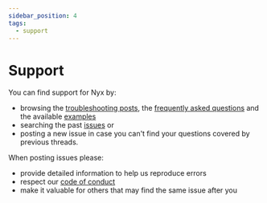 ```yaml
---
sidebar_position: 4
tags:
  - support
---
```


# Support

You can find support for Nyx by:

* browsing the [troubleshooting posts](../troubleshooting/index.md), the [frequently asked questions](../faq/index.md) and the available [examples](../examples/index.md)
* searching the past [issues](https://github.com/mooltiverse/nyx/issues) or
* posting a new issue in case you can't find your questions covered by previous threads.

When posting issues please:

* provide detailed information to help us reproduce errors
* respect our [code of conduct](https://github.com/mooltiverse/nyx/blob/main/CODE_OF_CONDUCT.md)
* make it valuable for others that may find the same issue after you
